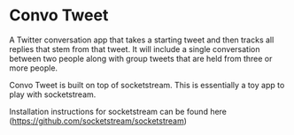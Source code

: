 Convo Tweet
===

A Twitter conversation app that takes a starting tweet and then tracks
all replies that stem from that tweet. It will include a single
conversation between two people along with group tweets that are held
from three or more people.

Convo Tweet is built on top of socketstream. This is essentially a toy
app to play with socketstream.

Installation instructions for socketstream can be found here (https://github.com/socketstream/socketstream)
